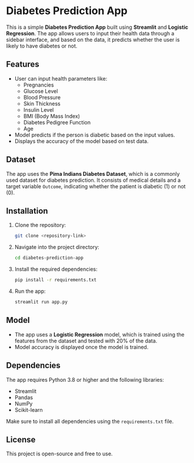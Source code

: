 # Diabetes Prediction App

This is a simple **Diabetes Prediction App** built using **Streamlit** and **Logistic Regression**. The app allows users to input their health data through a sidebar interface, and based on the data, it predicts whether the user is likely to have diabetes or not.

## Features

- User can input health parameters like:
  - Pregnancies
  - Glucose Level
  - Blood Pressure
  - Skin Thickness
  - Insulin Level
  - BMI (Body Mass Index)
  - Diabetes Pedigree Function
  - Age
- Model predicts if the person is diabetic based on the input values.
- Displays the accuracy of the model based on test data.

## Dataset

The app uses the **Pima Indians Diabetes Dataset**, which is a commonly used dataset for diabetes prediction. It consists of medical details and a target variable `Outcome`, indicating whether the patient is diabetic (1) or not (0).

## Installation

1. Clone the repository:
    ```bash
    git clone <repository-link>
    ```

2. Navigate into the project directory:
    ```bash
    cd diabetes-prediction-app
    ```

3. Install the required dependencies:
    ```bash
    pip install -r requirements.txt
    ```

4. Run the app:
    ```bash
    streamlit run app.py
    ```

## Model

- The app uses a **Logistic Regression** model, which is trained using the features from the dataset and tested with 20% of the data. 
- Model accuracy is displayed once the model is trained.

## Dependencies

The app requires Python 3.8 or higher and the following libraries:
- Streamlit
- Pandas
- NumPy
- Scikit-learn

Make sure to install all dependencies using the `requirements.txt` file.

## License

This project is open-source and free to use.